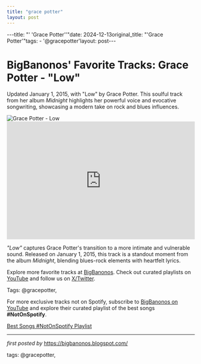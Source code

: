 ```yaml
---
title: "grace potter"
layout: post
---
```

---title: "' 'Grace Potter''"date: 2024-12-13original_title: "'Grace Potter'"tags:  - '@gracepotter'layout: post---<!-- Post Title --><h1 >BigBanonos' Favorite Tracks: Grace Potter - "Low"</h1> <!-- Introductory Text --><p >Updated January 1, 2015, with "Low" by Grace Potter. This soulful track from her album <em>Midnight</em> highlights her powerful voice and evocative songwriting, showcasing a modern take on rock and blues influences.</p> <!-- Featured Image --><div > <img src="https://www.vso.org/wp-content/uploads/2024/09/Grace-Potter-photo-3-scaled.jpeg" alt="Grace Potter - Low" /></div> <!-- YouTube Video Embed --><div > <iframe width="100%" height="315" src="https://www.youtube.com/embed/SvSjDWXfWuc" title="Grace Potter - Low (Audio Only)" frameborder="0" allow="accelerometer; autoplay; encrypted-media; gyroscope; picture-in-picture; web-share" referrerpolicy="strict-origin-when-cross-origin" allowfullscreen></iframe></div> <!-- Song Information --><div > <p><em>"Low"</em> captures Grace Potter's transition to a more intimate and vulnerable sound. Released on January 1, 2015, this track is a standout moment from the album <em>Midnight</em>, blending blues-rock elements with heartfelt lyrics.</p></div> <!-- Footer Links --><div > <p>Explore more favorite tracks at <a href="https://bigbanonos.blogspot.com/" target="_blank">BigBanonos</a>. Check out curated playlists on <a href="https://www.youtube.com/@BigBanonos" target="_blank">YouTube</a> and follow us on <a href="https://x.com/bigbanonos" target="_blank">X/Twitter</a>.</p></div> <!-- Tags --><p >Tags: @gracepotter,</p><!--Subscribe and Playlist Links--><div>    <p>For more exclusive tracks not on Spotify, subscribe to <a href="https://www.youtube.com/@BigBanonos" target="_blank">BigBanonos on YouTube</a> and explore their curated playlist of the best songs <strong>#NotOnSpotify</strong>.</p>    <p><a href="https://www.youtube.com/playlist?list=PLtuNtuTatqI0kFahUCbtbfenC_ET5O_tr" target="_blank">Best Songs #NotOnSpotify Playlist<br /></a></p></div><hr /><p><em>first posted by</em> <a href="https://bigbanonos.blogspot.com/" rel="noopener" target="_new">https://bigbanonos.blogspot.com/</a></p><p>tags: @gracepotter,</p>